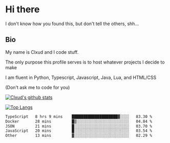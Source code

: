 

# Hi there
I don't know how you found this, but don't tell the others, shh...

## Bio
My name is Clxud and I code stuff.

The only purpose this profile serves is to host whatever projects I decide to make

I am fluent in Python, Typescript, Javascript, Java, Lua, and HTML/CSS



(Don't ask me to code for you)

[![Clxud's github stats](https://github-readme-stats.vercel.app/api?username=cloudwithax&count_private=true&theme=dark&show_icons=true)](https://github.com/anuraghazra/github-readme-stats) 

[![Top Langs](https://github-readme-stats.vercel.app/api/top-langs/?username=cloudwithax&theme=dark)](https://github.com/anuraghazra/github-readme-stats)

<!--START_SECTION:waka-->

```txt
TypeScript   8 hrs 9 mins    ████████████████████▓░░░░   83.30 %
Docker       28 mins         █▒░░░░░░░░░░░░░░░░░░░░░░░   04.84 %
JSON         21 mins         █░░░░░░░░░░░░░░░░░░░░░░░░   03.70 %
JavaScript   20 mins         █░░░░░░░░░░░░░░░░░░░░░░░░   03.54 %
Other        13 mins         ▓░░░░░░░░░░░░░░░░░░░░░░░░   02.29 %
```

<!--END_SECTION:waka-->







